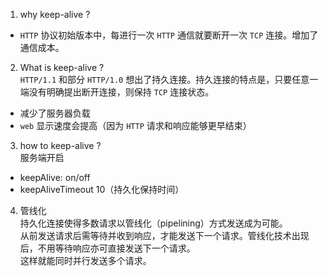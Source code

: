1. why keep-alive ?
* <code>HTTP</code> 协议初始版本中，每进行一次 <code>HTTP</code> 通信就要断开一次 <code>TCP</code> 连接。增加了通信成本。

2. What is keep-alive ?  
<code>HTTP/1.1</code> 和部分 <code>HTTP/1.0</code> 想出了持久连接。持久连接的特点是，只要任意一端没有明确提出断开连接，则保持 <code>TCP</code> 连接状态。  
* 减少了服务器负载  
* <code>web</code> 显示速度会提高（因为 <code>HTTP</code> 请求和响应能够更早结束）

3. how to keep-alive ?  
服务端开启
* keepAlive: on/off
* keepAliveTimeout 10（持久化保持时间）

4. 管线化  
持久化连接使得多数请求以管线化（pipelining）方式发送成为可能。  
从前发送请求后需等待并收到响应，才能发送下一个请求。管线化技术出现后，不用等待响应亦可直接发送下一个请求。  
这样就能同时并行发送多个请求。